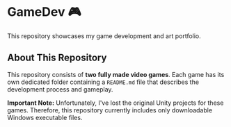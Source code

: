 # GameDev 🎮

This repository showcases my game development and art portfolio.

## About This Repository

This repository consists of **two fully made video games**. Each game has its own dedicated folder containing a `README.md` file that describes the development process and gameplay.

**Important Note:** Unfortunately, I've lost the original Unity projects for these games. Therefore, this repository currently includes only downloadable Windows executable files.
